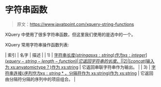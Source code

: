 # 字符串函数

> 原文：<https://www.javatpoint.com/xquery-string-functions>

XQuery 中使用了很多字符串函数，但这里我们使用的是选中的一个。

XQuery 常用字符串操作函数列表:

| 索引 | 名字 | 描述 |
| 1) | [字符串长度($string as xs:string)作为 xs:integer](xquery-string-length-function)
 | 它返回字符串的长度。 |
| 2) | [concat($输入为 xs:anyatomictype？)作为 xs:string](xquery-concat-function) | 它返回串联字符串作为输出。 |
| 3) | [字符串连接($序列作为 xs:string*，$分隔符作为 xs:string)作为 xs:string](xquery-string-join-function) | 它返回由分隔符分隔的序列中的项目组合。 |